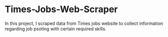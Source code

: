 # Times-Jobs-Web-Scraper
In this project, I scraped data from Times jobs website to collect information regarding job psoting with certain required skills.
